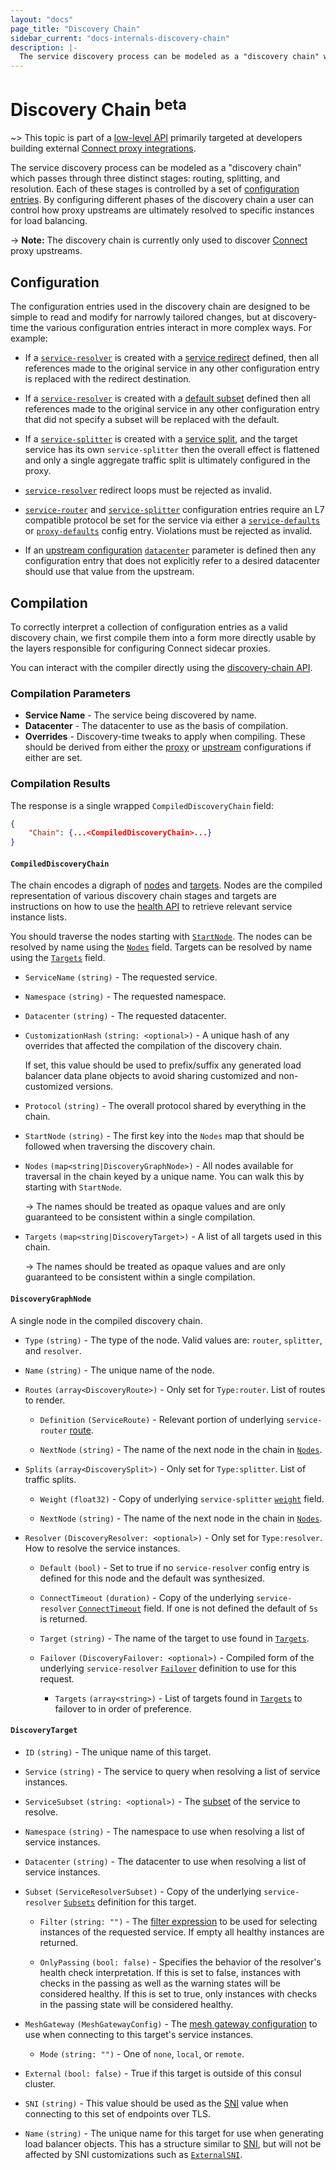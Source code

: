 ```yaml
---
layout: "docs"
page_title: "Discovery Chain"
sidebar_current: "docs-internals-discovery-chain"
description: |-
  The service discovery process can be modeled as a "discovery chain" which passes through three distinct stages: routing, splitting, and resolution. Each of these stages is controlled by a set of configuration entries.
---
```


# Discovery Chain <sup>beta</sup>

~> This topic is part of a [low-level API](/api/discovery-chain.html)
primarily targeted at developers building external [Connect proxy
integrations](/docs/connect/proxies/integrate.html).

The service discovery process can be modeled as a "discovery chain" which
passes through three distinct stages: routing, splitting, and resolution. Each
of these stages is controlled by a set of [configuration
entries](/docs/agent/config_entries.html). By configuring different phases of
the discovery chain a user can control how proxy upstreams are ultimately
resolved to specific instances for load balancing.

-> **Note:** The discovery chain is currently only used to discover
[Connect](/docs/connect/index.html) proxy upstreams.

## Configuration

The configuration entries used in the discovery chain are designed to be simple
to read and modify for narrowly tailored changes, but at discovery-time the
various configuration entries interact in more complex ways. For example:

* If a [`service-resolver`](/docs/agent/config-entries/service-resolver.html)
  is created with a [service
  redirect](/docs/agent/config-entries/service-resolver.html#service) defined,
  then all references made to the original service in any other configuration
  entry is replaced with the redirect destination.

* If a [`service-resolver`](/docs/agent/config-entries/service-resolver.html)
  is created with a [default
  subset](/docs/agent/config-entries/service-resolver.html#defaultsubset)
  defined then all references made to the original service in any other
  configuration entry that did not specify a subset will be replaced with the
  default.

* If a [`service-splitter`](/docs/agent/config-entries/service-splitter.html)
  is created with a [service
  split](/docs/agent/config-entries/service-splitter.html#splits), and the target service has its
  own `service-splitter` then the overall effect is flattened and only a single 
  aggregate traffic split is ultimately configured in the proxy.

* [`service-resolver`](/docs/agent/config-entries/service-resolver.html)
  redirect loops must be rejected as invalid.

* [`service-router`](/docs/agent/config-entries/service-router.html) and
  [`service-splitter`](/docs/agent/config-entries/service-splitter.html)
  configuration entries require an L7 compatible protocol be set for the
  service via either a
  [`service-defaults`](/docs/agent/config-entries/service-defaults.html) or
  [`proxy-defaults`](/docs/agent/config-entries/proxy-defaults.html) config
  entry. Violations must be rejected as invalid.

* If an [upstream
  configuration](/docs/connect/registration/service-registration.html#upstream-configuration-reference)
  [`datacenter`](/docs/connect/registration/service-registration.html#datacenter)
  parameter is defined then any configuration entry that does not explicitly
  refer to a desired datacenter should use that value from the upstream.

## Compilation

To correctly interpret a collection of configuration entries as a valid
discovery chain, we first compile them into a form more directly usable by the
layers responsible for configuring Connect sidecar proxies.

You can interact with the compiler directly using the [discovery-chain
API](/api/discovery-chain.html).

### Compilation Parameters

* **Service Name** - The service being discovered by name.
* **Datacenter** - The datacenter to use as the basis of compilation. 
* **Overrides** - Discovery-time tweaks to apply when compiling. These should
  be derived from either the
  [proxy](/docs/connect/registration/service-registration.html#complete-configuration-example)
  or
  [upstream](/docs/connect/registration/service-registration.html#upstream-configuration-reference)
  configurations if either are set.

### Compilation Results

The response is a single wrapped `CompiledDiscoveryChain` field:

```json
{
    "Chain": {...<CompiledDiscoveryChain>...}
}
```

#### `CompiledDiscoveryChain`

The chain encodes a digraph of [nodes](#discoverygraphnode) and
[targets](#discoverytarget). Nodes are the compiled representation of various
discovery chain stages and targets are instructions on how to use the [health
API](/api/health.html#list-nodes-for-connect-capable-service) to retrieve
relevant service instance lists.

You should traverse the nodes starting with [`StartNode`](#startnode). The
nodes can be resolved by name using the [`Nodes`](#nodes) field. Targets can be
resolved by name using the [`Targets`](#targets) field.

- `ServiceName` `(string)` - The requested service.
- `Namespace` `(string)` - The requested namespace.
- `Datacenter` `(string)` - The requested datacenter.

- `CustomizationHash` `(string: <optional>)` - A unique hash of any overrides
  that affected the compilation of the discovery chain.

    If set, this value should be used to prefix/suffix any generated load
    balancer data plane objects to avoid sharing customized and non-customized
    versions.

- `Protocol` `(string)` - The overall protocol shared by everything in the
  chain.

- `StartNode` `(string)` - The first key into the `Nodes` map that should be
  followed when traversing the discovery chain.

- `Nodes` `(map<string|DiscoveryGraphNode>)` - All nodes available for traversal in
  the chain keyed by a unique name. You can walk this by starting with
  `StartNode`.

    -> The names should be treated as opaque values and are only guaranteed to be
    consistent within a single compilation.

- `Targets` `(map<string|DiscoveryTarget>)` - A list of all targets used in this chain.

    -> The names should be treated as opaque values and are only guaranteed to be
    consistent within a single compilation.

#### `DiscoveryGraphNode`

A single node in the compiled discovery chain.

- `Type` `(string)` - The type of the node. Valid values are: `router`,
  `splitter`, and `resolver`.

- `Name` `(string)` - The unique name of the node.

- `Routes` `(array<DiscoveryRoute>)` - Only set for `Type:router`. List of routes to
  render.

  - `Definition` `(ServiceRoute)` - Relevant portion of underlying
    `service-router`
    [route](/docs/agent/config-entries/service-router.html#routes).

  - `NextNode` `(string)` - The name of the next node in the chain in [`Nodes`](#nodes).

- `Splits` `(array<DiscoverySplit>)` - Only set for `Type:splitter`. List of traffic
  splits.

  - `Weight` `(float32)` - Copy of underlying `service-splitter`
    [`weight`](/docs/agent/config-entries/service-splitter.html#weight) field.

  - `NextNode` `(string)` - The name of the next node in the chain in [`Nodes`](#nodes).

- `Resolver` `(DiscoveryResolver: <optional>)` - Only set for `Type:resolver`. How
  to resolve the service instances.

  - `Default` `(bool)` - Set to true if no `service-resolver` config entry is
    defined for this node and the default was synthesized.

  - `ConnectTimeout` `(duration)` - Copy of the underlying `service-resolver`
    [`ConnectTimeout`](/docs/agent/config-entries/service-resolver.html#connecttimeout)
    field. If one is not defined the default of `5s` is returned.

  - `Target` `(string)` - The name of the target to use found in [`Targets`](#targets).

  - `Failover` `(DiscoveryFailover: <optional>)` - Compiled form of the
    underlying `service-resolver`
    [`Failover`](/docs/agent/config-entries/service-resolver.html#failover)
    definition to use for this request.

    - `Targets` `(array<string>)` - List of targets found in
      [`Targets`](#targets) to failover to in order of preference.

#### `DiscoveryTarget`

- `ID` `(string)` - The unique name of this target.

- `Service` `(string)` - The service to query when resolving a list of service instances.

- `ServiceSubset` `(string: <optional>)` - The
  [subset](/docs/agent/config-entries/service-resolver.html#service-subsets) of
  the service to resolve.

- `Namespace` `(string)` - The namespace to use when resolving a list of service instances.

- `Datacenter` `(string)` - The datacenter to use when resolving a list of service instances.

- `Subset` `(ServiceResolverSubset)` - Copy of the underlying
  `service-resolver`
  [`Subsets`](/docs/agent/config-entries/service-resolver.html#subsets)
  definition for this target.

  - `Filter` `(string: "")` - The 
    [filter expression](/api/features/filtering.html) to be used for selecting
    instances of the requested service. If empty all healthy instances are
    returned.

  - `OnlyPassing` `(bool: false)` - Specifies the behavior of the resolver's
    health check interpretation. If this is set to false, instances with checks
    in the passing as well as the warning states will be considered healthy. If
    this is set to true, only instances with checks in the passing state will
    be considered healthy.

- `MeshGateway` `(MeshGatewayConfig)` - The [mesh gateway
  configuration](/docs/connect/mesh_gateway.html#connect-proxy-configuration)
  to use when connecting to this target's service instances.

  - `Mode` `(string: "")` - One of `none`, `local`, or `remote`.

- `External` `(bool: false)` - True if this target is outside of this consul cluster.

- `SNI` `(string)` - This value should be used as the
  [SNI](https://en.wikipedia.org/wiki/Server_Name_Indication) value when
  connecting to this set of endpoints over TLS.

- `Name` `(string)` - The unique name for this target for use when generating
  load balancer objects. This has a structure similar to [SNI](#sni), but will
  not be affected by SNI customizations such as
  [`ExternalSNI`](/docs/agent/config-entries/service-defaults.html#externalsni).
